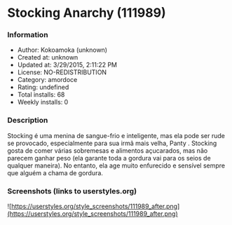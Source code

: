 # Stocking Anarchy (111989)

### Information
- Author: Kokoamoka (unknown)
- Created at: unknown
- Updated at: 3/29/2015, 2:11:22 PM
- License: NO-REDISTRIBUTION
- Category: amordoce
- Rating: undefined
- Total installs: 68
- Weekly installs: 0


### Description
Stocking é uma menina de sangue-frio e inteligente, mas ela pode ser rude se provocado, especialmente para sua irmã mais velha, Panty . Stocking gosta de comer várias sobremesas e alimentos açucarados, mas não parecem ganhar peso (ela garante toda a gordura vai para os seios de qualquer maneira). No entanto, ela age muito enfurecido e sensível sempre que alguém a chama de gordura.


### Screenshots (links to userstyles.org)
![https://userstyles.org/style_screenshots/111989_after.png](https://userstyles.org/style_screenshots/111989_after.png)


